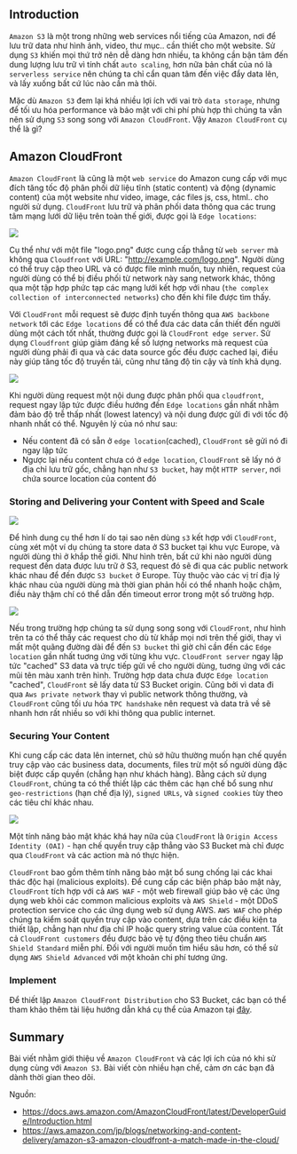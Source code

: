 ## Introduction
`Amazon S3` là một trong những web services nổi tiếng của Amazon, nơi để lưu trữ data như hình ảnh, video, thư mục.. cần thiết cho một website. Sử dụng `S3` khiến mọi thứ trở nên dễ dàng hơn nhiều, ta không cần bận tâm đến dung lượng lưu trữ vì tính chất `auto scaling`, hơn nữa bản chất của nó là `serverless service` nên chúng ta chỉ cẩn quan tâm đến việc đẩy data lên, và lấy xuống bất cứ lúc nào cần mà thôi.

Mặc dù `Amazon S3` đem lại khá nhiều lợi ích với vai trò `data storage`, nhưng để tối ưu hóa performance và bảo mật với chi phí phù hợp thì chúng ta vẫn nên sử dụng `S3` song song với `Amazon CloudFront`. Vậy `Amazon CloudFront` cụ thể là gì?
## Amazon CloudFront
`Amazon CloudFront` là cũng là một `web service` do Amazon cung cấp với mục đích tăng tốc độ phân phối dữ liệu tĩnh (static content) và động (dynamic content) của một website như video, image, các files js, css, html.. cho người sử dụng. `CloudFront` lưu trữ và phân phối data thông qua các trung tâm mạng lưới dữ liệu trên toàn thế giới, được gọi là `Edge locations`:

![](https://images.viblo.asia/24eaf854-33a6-4829-b83a-dfc736598829.png)

Cụ thể như với một file "logo.png" được cung cấp thẳng từ `web server` mà không qua `Cloudfront` với URL: "http://example.com/logo.png". Người dùng có thể truy cập theo URL và có được file mình muốn, tuy nhiên, request của người dùng có thể bị điều phối từ network này sang network khác, thông qua một tập hợp phức tạp các mạng lưới kết hợp với nhau (`the complex collection of interconnected networks`) cho đến khi file được tìm thấy.

Với `CloudFront` mỗi request sẽ được định tuyến thông qua `AWS backbone network` tới các `Edge locations` để có thể đưa các data cần thiết đến người dùng một cách tốt nhất, thường được gọi là `CloudFront edge server`. Sử dụng `Cloudfront` giúp giảm đáng kể số lượng networks mà request của người dùng phải đi qua và các data source gốc đều được cached lại, điều này giúp tăng tốc độ truyền tải, cũng như tăng độ tin cậy và tính khả dụng.

![](https://images.viblo.asia/b039a4e3-ce07-4dda-8896-2220fdfcf2f0.png)

Khi người dùng request một nội dung được phân phối qua `cloudfront`, request ngay lập tức được điều hướng đến `Edge locations` gần nhất nhằm đảm bảo độ trễ thấp nhất (lowest latency) và nội dung được gửi đi với tốc độ nhanh nhất có thể. Nguyên lý của nó như sau:
* Nếu content đã có sẵn ở `edge location`(cached), `CloudFront` sẽ gửi nó đi ngay lập tức
* Ngược lại nếu content chưa có ở `edge location`, `CloudFront` sẽ lấy nó ở địa chỉ lưu trữ gốc, chẳng hạn như `S3 bucket`, hay một `HTTP server`, nơi chứa source location của content đó

### Storing and Delivering your Content with Speed and Scale
![](https://images.viblo.asia/2fa5cde8-90c7-4a93-8b2c-b82ebaf7749a.jpg)

Để hình dung cụ thể hơn lí do tại sao nên dùng `s3` kết hợp với `CloudFront`, cùng xét một ví dụ chúng ta store data ở S3 bucket tại khu vực Europe, và người dùng thì ở khắp thế giới. Như hình trên, bất cứ khi nào người dùng request đến data được lưu trữ ở S3, request đó sẽ đi qua các public network khác nhau để đến được `S3 bucket` ở Europe. Tùy thuộc vào các vị trí địa lý khác nhau của người dùng mà thời gian phản hồi có thể nhanh hoặc chậm, điều này thậm chí có thể dẫn đến timeout error trong một số trường hợp.

![](https://images.viblo.asia/44a8b5c8-267b-4c64-8377-5bdfc7b6032b.jpg)

Nếu trong trường hợp chúng ta sử dụng song song với `CloudFront`, như hình trên ta có thể thấy các request cho dù từ khắp mọi nơi trên thế giới, thay vì mất một quãng đường dài để đến `S3 bucket` thì giờ chỉ cần đến các `Edge location` gần nhất tuơng ứng với từng khu vực. `CloudFront server` ngay lập tức "cached" S3 data và trực tiếp gửi về cho người dùng, tuơng ứng với các mũi tên màu xanh trên hình. Trường hợp data chưa được `Edge location` "cached", `CloudFront` sẽ lấy data từ S3 Bucket origin. Cũng bởi vì data đi qua `Aws private network` thay vì public network thông thường, và `CloudFront` cũng tối ưu hóa `TPC handshake` nên request và data trả về sẽ nhanh hơn rất nhiều so với khi thông qua public internet.

### Securing Your Content
Khi cung cấp các data lên internet, chủ sở hữu thường muốn hạn chế quyền truy cập vào các business data, documents, files trừ một số người dùng đặc biệt được cấp quyền (chẳng hạn như khách hàng). Bằng cách sử dụng `CloudFront`, chúng ta có thể thiết lập các thêm các hạn chế bổ sung như `geo-restrictions` (hạn chế địa lý), `signed URLs`, và `signed cookies` tùy theo các tiêu chí khác nhau.

![](https://images.viblo.asia/1702cb2d-a334-4cb6-85a9-071099244aaf.png)

Một tính năng bảo mật khác khá hay nữa của `CloudFront` là `Origin Access Identity (OAI)` - hạn chế quyền truy cập thẳng vào S3 Bucket mà chỉ được qua `CloudFront` và các action mà nó thực hiện.

`CloudFront` bao gồm thêm tính năng bảo mật bổ sung chống lại các khai thác độc hại (malicious exploits). Để cung cấp các biện pháp bảo mật này, `CloudFront` tích hợp với cả `AWS WAF` - một web firewall giúp bảo vệ các ứng dụng web khỏi các common malicious exploits và `AWS Shield` - một DDoS protection service cho các ứng dụng web sử dụng AWS. `AWS WAF` cho phép chúng ta kiểm soát quyền truy cập vào content, dựa trên các điều kiện ta thiết lập, chẳng hạn như địa chỉ IP hoặc query string value của content. Tất cả `CloudFront customers` đều được bảo vệ tự động theo tiêu chuẩn `AWS Shield Standard` miễn phí. Đối với người muốn tìm hiểu sâu hơn, có thể sử dụng `AWS Shield Advanced` với một khoản chi phí tương ứng.

### Implement
Để thiết lập `Amazon CloudFront Distribution` cho S3 Bucket, các bạn có thể tham khảo thêm tài liệu hướng dẫn khá cụ thể của Amazon tại [đây](https://docs.aws.amazon.com/AmazonCloudFront/latest/DeveloperGuide/GettingStarted.html). 

## Summary
Bài viết nhằm giới thiệu về `Amazon CloudFront` và các lợi ích của nó khi sử dụng cùng với `Amazon S3`. Bài viết còn nhiều hạn chế, cảm ơn các bạn đã dành thời gian theo dõi.

Nguồn:
* https://docs.aws.amazon.com/AmazonCloudFront/latest/DeveloperGuide/Introduction.html
* https://aws.amazon.com/jp/blogs/networking-and-content-delivery/amazon-s3-amazon-cloudfront-a-match-made-in-the-cloud/